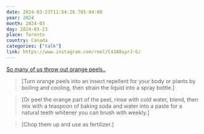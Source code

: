 ```yaml
---
date: 2024-03-23T11:54:28.785-04:00
year: 2024
month: 2024-03
day: 2024-03-23
place: Toronto
country: Canada
categories: ["talk"]
link: https://www.instagram.com/reel/C43A0uyrJ-G/
---
```

[So many of us throw out orange peels..](https://www.instagram.com/reel/C43A0uyrJ-G/)

> [Turn orange peels into an insect repellent for your body or plants by boiling and cooling, then strain the liquid into a spray bottle.]

> [Or peel the orange part of the peel, rinse with cold water, blend, then mix with a teaspoon of baking soda and water into a paste for a natural teeth whitener you can brush with weekly.]

> [Chop them up and use as fertilizer.]
